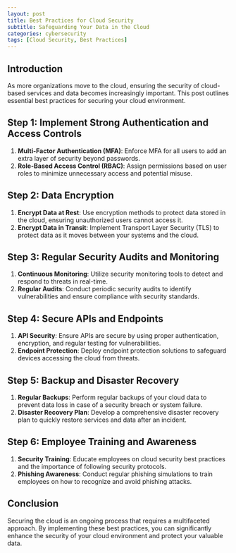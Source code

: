 ```yaml
---
layout: post
title: Best Practices for Cloud Security
subtitle: Safeguarding Your Data in the Cloud
categories: cybersecurity
tags: [Cloud Security, Best Practices]
---
```


## Introduction
As more organizations move to the cloud, ensuring the security of cloud-based services and data becomes increasingly important. This post outlines essential best practices for securing your cloud environment.

## Step 1: Implement Strong Authentication and Access Controls
1. **Multi-Factor Authentication (MFA)**: Enforce MFA for all users to add an extra layer of security beyond passwords.
2. **Role-Based Access Control (RBAC)**: Assign permissions based on user roles to minimize unnecessary access and potential misuse.

## Step 2: Data Encryption
1. **Encrypt Data at Rest**: Use encryption methods to protect data stored in the cloud, ensuring unauthorized users cannot access it.
2. **Encrypt Data in Transit**: Implement Transport Layer Security (TLS) to protect data as it moves between your systems and the cloud.

## Step 3: Regular Security Audits and Monitoring
1. **Continuous Monitoring**: Utilize security monitoring tools to detect and respond to threats in real-time.
2. **Regular Audits**: Conduct periodic security audits to identify vulnerabilities and ensure compliance with security standards.

## Step 4: Secure APIs and Endpoints
1. **API Security**: Ensure APIs are secure by using proper authentication, encryption, and regular testing for vulnerabilities.
2. **Endpoint Protection**: Deploy endpoint protection solutions to safeguard devices accessing the cloud from threats.

## Step 5: Backup and Disaster Recovery
1. **Regular Backups**: Perform regular backups of your cloud data to prevent data loss in case of a security breach or system failure.
2. **Disaster Recovery Plan**: Develop a comprehensive disaster recovery plan to quickly restore services and data after an incident.

## Step 6: Employee Training and Awareness
1. **Security Training**: Educate employees on cloud security best practices and the importance of following security protocols.
2. **Phishing Awareness**: Conduct regular phishing simulations to train employees on how to recognize and avoid phishing attacks.

## Conclusion
Securing the cloud is an ongoing process that requires a multifaceted approach. By implementing these best practices, you can significantly enhance the security of your cloud environment and protect your valuable data.

